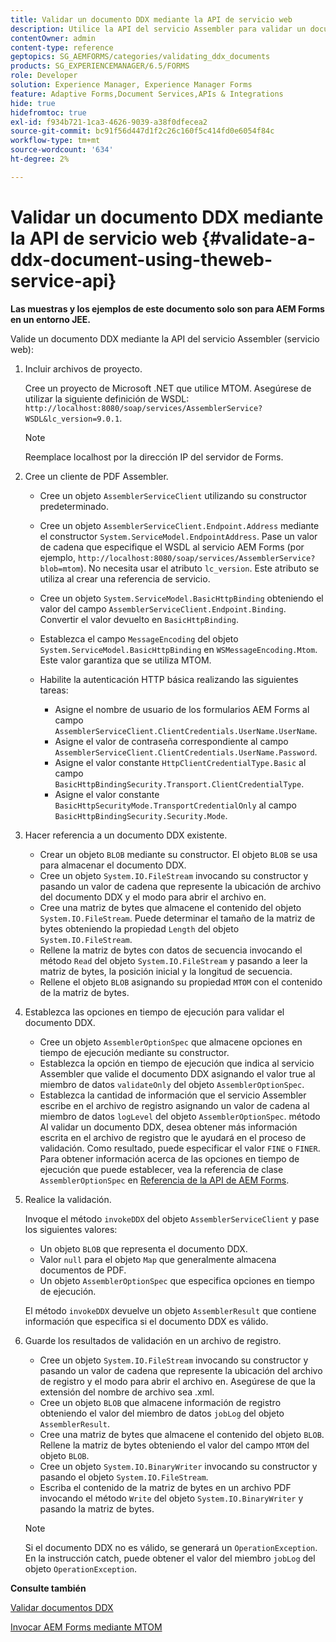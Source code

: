 ```yaml
---
title: Validar un documento DDX mediante la API de servicio web
description: Utilice la API del servicio Assembler para validar un documento DDX.
contentOwner: admin
content-type: reference
geptopics: SG_AEMFORMS/categories/validating_ddx_documents
products: SG_EXPERIENCEMANAGER/6.5/FORMS
role: Developer
solution: Experience Manager, Experience Manager Forms
feature: Adaptive Forms,Document Services,APIs & Integrations
hide: true
hidefromtoc: true
exl-id: f934b721-1ca3-4626-9039-a38f0dfecea2
source-git-commit: bc91f56d447d1f2c26c160f5c414fd0e6054f84c
workflow-type: tm+mt
source-wordcount: '634'
ht-degree: 2%

---
```


# Validar un documento DDX mediante la API de servicio web {#validate-a-ddx-document-using-theweb-service-api}

**Las muestras y los ejemplos de este documento solo son para AEM Forms en un entorno JEE.**

Valide un documento DDX mediante la API del servicio Assembler (servicio web):

1. Incluir archivos de proyecto.

   Cree un proyecto de Microsoft .NET que utilice MTOM. Asegúrese de utilizar la siguiente definición de WSDL: `http://localhost:8080/soap/services/AssemblerService?WSDL&lc_version=9.0.1`.

   >[!NOTE]
   >
   >Reemplace localhost por la dirección IP del servidor de Forms.

1. Cree un cliente de PDF Assembler.

   * Cree un objeto `AssemblerServiceClient` utilizando su constructor predeterminado.
   * Cree un objeto `AssemblerServiceClient.Endpoint.Address` mediante el constructor `System.ServiceModel.EndpointAddress`. Pase un valor de cadena que especifique el WSDL al servicio AEM Forms (por ejemplo, `http://localhost:8080/soap/services/AssemblerService?blob=mtom`). No necesita usar el atributo `lc_version`. Este atributo se utiliza al crear una referencia de servicio.
   * Cree un objeto `System.ServiceModel.BasicHttpBinding` obteniendo el valor del campo `AssemblerServiceClient.Endpoint.Binding`. Convertir el valor devuelto en `BasicHttpBinding`.
   * Establezca el campo `MessageEncoding` del objeto `System.ServiceModel.BasicHttpBinding` en `WSMessageEncoding.Mtom`. Este valor garantiza que se utiliza MTOM.
   * Habilite la autenticación HTTP básica realizando las siguientes tareas:

      * Asigne el nombre de usuario de los formularios AEM Forms al campo `AssemblerServiceClient.ClientCredentials.UserName.UserName`.
      * Asigne el valor de contraseña correspondiente al campo `AssemblerServiceClient.ClientCredentials.UserName.Password`.
      * Asigne el valor constante `HttpClientCredentialType.Basic` al campo `BasicHttpBindingSecurity.Transport.ClientCredentialType`.
      * Asigne el valor constante `BasicHttpSecurityMode.TransportCredentialOnly` al campo `BasicHttpBindingSecurity.Security.Mode`.

1. Hacer referencia a un documento DDX existente.

   * Crear un objeto `BLOB` mediante su constructor. El objeto `BLOB` se usa para almacenar el documento DDX.
   * Cree un objeto `System.IO.FileStream` invocando su constructor y pasando un valor de cadena que represente la ubicación de archivo del documento DDX y el modo para abrir el archivo en.
   * Cree una matriz de bytes que almacene el contenido del objeto `System.IO.FileStream`. Puede determinar el tamaño de la matriz de bytes obteniendo la propiedad `Length` del objeto `System.IO.FileStream`.
   * Rellene la matriz de bytes con datos de secuencia invocando el método `Read` del objeto `System.IO.FileStream` y pasando a leer la matriz de bytes, la posición inicial y la longitud de secuencia.
   * Rellene el objeto `BLOB` asignando su propiedad `MTOM` con el contenido de la matriz de bytes.

1. Establezca las opciones en tiempo de ejecución para validar el documento DDX.

   * Cree un objeto `AssemblerOptionSpec` que almacene opciones en tiempo de ejecución mediante su constructor.
   * Establezca la opción en tiempo de ejecución que indica al servicio Assembler que valide el documento DDX asignando el valor true al miembro de datos `validateOnly` del objeto `AssemblerOptionSpec`.
   * Establezca la cantidad de información que el servicio Assembler escribe en el archivo de registro asignando un valor de cadena al miembro de datos `logLevel` del objeto `AssemblerOptionSpec`. método Al validar un documento DDX, desea obtener más información escrita en el archivo de registro que le ayudará en el proceso de validación. Como resultado, puede especificar el valor `FINE` o `FINER`. Para obtener información acerca de las opciones en tiempo de ejecución que puede establecer, vea la referencia de clase `AssemblerOptionSpec` en [Referencia de la API de AEM Forms](https://www.adobe.com/go/learn_aemforms_javadocs_63_en).

1. Realice la validación.

   Invoque el método `invokeDDX` del objeto `AssemblerServiceClient` y pase los siguientes valores:

   * Un objeto `BLOB` que representa el documento DDX.
   * Valor `null` para el objeto `Map` que generalmente almacena documentos de PDF.
   * Un objeto `AssemblerOptionSpec` que especifica opciones en tiempo de ejecución.

   El método `invokeDDX` devuelve un objeto `AssemblerResult` que contiene información que especifica si el documento DDX es válido.

1. Guarde los resultados de validación en un archivo de registro.

   * Cree un objeto `System.IO.FileStream` invocando su constructor y pasando un valor de cadena que represente la ubicación del archivo de registro y el modo para abrir el archivo en. Asegúrese de que la extensión del nombre de archivo sea .xml.
   * Cree un objeto `BLOB` que almacene información de registro obteniendo el valor del miembro de datos `jobLog` del objeto `AssemblerResult`.
   * Cree una matriz de bytes que almacene el contenido del objeto `BLOB`. Rellene la matriz de bytes obteniendo el valor del campo `MTOM` del objeto `BLOB`.
   * Cree un objeto `System.IO.BinaryWriter` invocando su constructor y pasando el objeto `System.IO.FileStream`.
   * Escriba el contenido de la matriz de bytes en un archivo PDF invocando el método `Write` del objeto `System.IO.BinaryWriter` y pasando la matriz de bytes.

   >[!NOTE]
   >
   >Si el documento DDX no es válido, se generará un `OperationException`. En la instrucción catch, puede obtener el valor del miembro `jobLog` del objeto `OperationException`.

**Consulte también**

[Validar documentos DDX](/help/forms/developing/validating-ddx-documents.md#validating-ddx-documents)

[Invocar AEM Forms mediante MTOM](/help/forms/developing/invoking-aem-forms-using-web.md#invoking-aem-forms-using-mtom)
